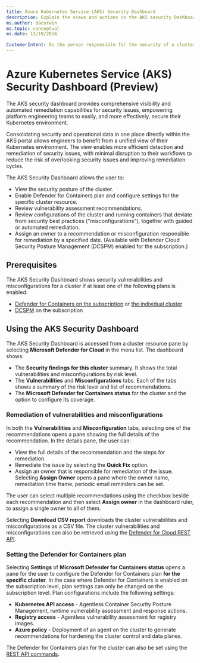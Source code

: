 ```yaml
---
title: Azure Kubernetes Service (AKS) Security Dashboard
description: Explain the views and actions in the AKS security Dashboard to enable and protect an individual cluster with Defender for Containers.
ms.author: dacurwin
ms.topic: conceptual
ms.date: 12/19/2024

CustomerIntent: As the person responsible for the security of a cluster, I want know what views and actions the cluster security dashboard provides, so I can remediate security issues in the cluster.
---
```


# Azure Kubernetes Service (AKS) Security Dashboard (Preview)

The AKS security dashboard provides comprehensive visibility and automated remediation capabilities for security issues, empowering platform engineering teams to easily, and more effectively, secure their Kubernetes environment.

Consolidating security and operational data in one place directly within the AKS portal allows engineers to benefit from a unified view of their Kubernetes environment. The view enables more efficient detection and remediation of security issues, with minimal disruption to their workflows to reduce the risk of overlooking security issues and improving remediation cycles.

The AKS Security Dashboard allows the user to:

- View the security posture of the cluster.
- Enable Defender for Containers plan and configure settings for the specific cluster resource.
- Review vulnerability assessment recommendations.
- Review configurations of the cluster and running containers that deviate from security best practices ("misconfigurations"), together with guided or automated remediation.
- Assign an owner to a recommendation or misconfiguration responsible for remediation by a specified date. (Available with Defender Cloud Security Posture Management (DCSPM) enabled for the subscription.)

## Prerequisites

The AKS Security Dashboard shows security vulnerabilities and misconfigurations for a cluster if at least one of the following plans is enabled:

- [Defender for Containers on the subscription](tutorial-enable-containers-azure.md) or [the individual cluster](#setting-the-defender-for-containers-plan)
- [DCSPM](tutorial-enable-cspm-plan.md) on the subscription

## Using the AKS Security Dashboard

The AKS Security Dashboard is accessed from a cluster resource pane by selecting **Microsoft Defender for Cloud** in the menu list. The dashboard shows:

- The **Security findings for this cluster** summary. It shows the total vulnerabilities and misconfigurations by risk level.
- The **Vulnerabilities** and **Misconfigurations** tabs. Each of the tabs shows a summary of the risk level and list of recommendations.
- The **Microsoft Defender for Containers status** for the cluster and the option to configure its coverage.

### Remediation of vulnerabilities and misconfigurations

In both the **Vulnerabilities** and **Misconfiguration** tabs, selecting one of the recommendations opens a pane showing the full details of the recommendation. In the details pane, the user can:

- View the full details of the recommendation and the steps for remediation.
- Remediate the issue by selecting the **Quick Fix** option.
- Assign an owner that is responsible for remediation of the issue. Selecting **Assign Owner** opens a pane where the owner name, remediation time frame, periodic email reminders can be set.

The user can select multiple recommendations using the checkbox beside each recommendation and then select **Assign owner** in the dashboard ruler, to assign a single owner to all of them.

Selecting **Download CSV report** downloads the cluster vulnerabilities and misconfigurations as a CSV file. The cluster vulnerabilities and misconfigurations can also be retrieved using the [Defender for Cloud REST API](/rest/api/defenderforcloud-composite/assessments).

### Setting the Defender for Containers plan

Selecting **Settings** of **Microsoft Defender for Containers status** opens a pane for the user to configure the Defender for Containers plan **for the specific cluster**. In the case where Defender for Containers is enabled on the subscription level, plan settings can only be changed on the subscription level. Plan configurations include the following settings:

- **Kubernetes API access** - Agentless Container Security Posture Management, runtime vulnerability assessment and response actions.
- **Registry access** - Agentless vulnerability assessment for registry images.
- **Azure policy** - Deployment of an agent on the cluster to generate recommendations for hardening the cluster control and data planes.

The Defender for Containers plan for the cluster can also be set using the [REST API commands](/rest/api/defenderforcloud-composite/pricings/update).
